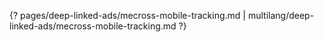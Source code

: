 {? pages/deep-linked-ads/mecross-mobile-tracking.md | multilang/deep-linked-ads/mecross-mobile-tracking.md ?}
